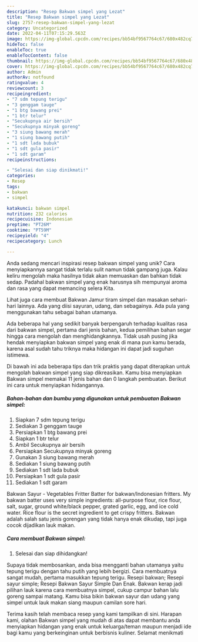 ```yaml
---
description: "Resep Bakwan simpel yang Lezat"
title: "Resep Bakwan simpel yang Lezat"
slug: 2757-resep-bakwan-simpel-yang-lezat
category: Uncategorized
date: 2022-04-11T07:15:29.563Z
image: https://img-global.cpcdn.com/recipes/bb54bf9567764c67/680x482cq70/bakwan-simpel-foto-resep-utama.jpg
hideToc: false
enableToc: true
enableTocContent: false
thumbnail: https://img-global.cpcdn.com/recipes/bb54bf9567764c67/680x482cq70/bakwan-simpel-foto-resep-utama.jpg
cover: https://img-global.cpcdn.com/recipes/bb54bf9567764c67/680x482cq70/bakwan-simpel-foto-resep-utama.jpg
author: Admin
authorAv: notfound
ratingvalue: 4
reviewcount: 3
recipeingredient:
- "7 sdm tepung terigu"
- "3 genggam tauge"
- "1 btg bawang prei"
- "1 btr telur"
- "Secukupnya air bersih"
- "Secukupnya minyak goreng"
- "3 siung bawang merah"
- "1 siung bawang putih"
- "1 sdt lada bubuk"
- "1 sdt gula pasir"
- "1 sdt garam"
recipeinstructions:

- "Selesai dan siap dinikmati!"
categories:
- Resep
tags:
- bakwan
- simpel

katakunci: bakwan simpel 
nutrition: 232 calories
recipecuisine: Indonesian
preptime: "PT26M"
cooktime: "PT59M"
recipeyield: "4"
recipecategory: Lunch

---
```





Anda sedang mencari inspirasi resep bakwan simpel yang unik? Cara menyiapkannya sangat tidak terlalu sulit namun tidak gampang juga. Kalau keliru mengolah maka hasilnya tidak akan memuaskan dan bahkan tidak sedap. Padahal bakwan simpel yang enak harusnya sih mempunyai aroma dan rasa yang dapat memancing selera Kita.





Lihat juga cara membuat Bakwan Jamur tiram simpel dan masakan sehari-hari lainnya. Ada yang diisi sayuran, udang, dan sebagainya. Ada pula yang menggunakan tahu sebagai bahan utamanya.

Ada beberapa hal yang sedikit banyak berpengaruh terhadap kualitas rasa dari bakwan simpel, pertama dari jenis bahan, kedua pemilihan bahan segar hingga cara mengolah dan menghidangkannya. Tidak usah pusing jika hendak menyiapkan bakwan simpel yang enak di mana pun kamu berada, karena asal sudah tahu triknya maka hidangan ini dapat jadi suguhan istimewa.






Di bawah ini ada beberapa tips dan trik praktis yang dapat diterapkan untuk mengolah bakwan simpel yang siap dikreasikan. Kamu bisa menyiapkan Bakwan simpel memakai 11 jenis bahan dan 0 langkah pembuatan. Berikut ini cara untuk menyiapkan hidangannya.

<!--inarticleads1-->

##### Bahan-bahan dan bumbu yang digunakan untuk pembuatan Bakwan simpel:

1. Siapkan 7 sdm tepung terigu
1. Sediakan 3 genggam tauge
1. Persiapkan 1 btg bawang prei
1. Siapkan 1 btr telur
1. Ambil Secukupnya air bersih
1. Persiapkan Secukupnya minyak goreng
1. Gunakan 3 siung bawang merah
1. Sediakan 1 siung bawang putih
1. Sediakan 1 sdt lada bubuk
1. Persiapkan 1 sdt gula pasir
1. Sediakan 1 sdt garam


Bakwan Sayur - Vegetables Fritter Batter for bakwan/Indonesian fritters. My bakwan batter uses very simple ingredients: all-purpose flour, rice flour, salt, sugar, ground white/black pepper, grated garlic, egg, and ice cold water. Rice flour is the secret ingredient to get crispy fritters. Bakwan adalah salah satu jenis gorengan yang tidak hanya enak dikudap, tapi juga cocok dijadikan lauk makan. 

<!--inarticleads2-->

##### Cara membuat Bakwan simpel:


1. Selesai dan siap dihidangkan!

Supaya tidak membosankan, anda bisa mengganti bahan utamanya yaitu tepung terigu dengan tahu putih yang lebih bergizi. Cara membuatnya sangat mudah, pertama masukkan tepung terigu. Resepi bakwan; Resepi sayur simple; Resepi Bakwan Sayur Simple Dan Enak. Bakwan kerap jadi pilihan lauk karena cara membuatnya simpel, cukup campur bahan lalu goreng sampai matang. Kamu bisa bikin bakwan sayur dan udang yang simpel untuk lauk makan siang maupun camilan sore hari. 

Terima kasih telah membaca resep yang kami tampilkan di sini. Harapan kami, olahan Bakwan simpel yang mudah di atas dapat membantu anda menyiapkan hidangan yang enak untuk keluarga/teman maupun menjadi ide bagi kamu yang berkeinginan untuk berbisnis kuliner. Selamat menikmati
